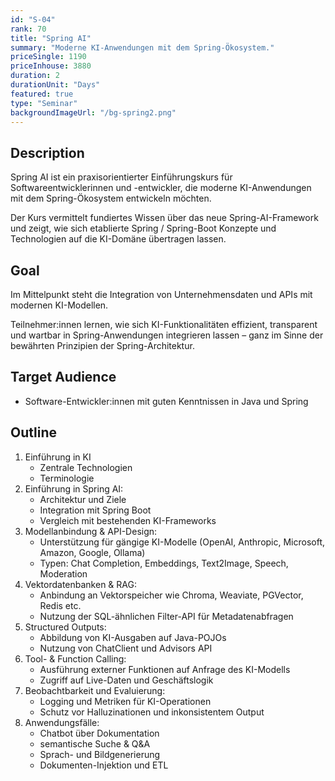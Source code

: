 ```yaml
---
id: "S-04"
rank: 70
title: "Spring AI"
summary: "Moderne KI-Anwendungen mit dem Spring-Ökosystem."
priceSingle: 1190
priceInhouse: 3880
duration: 2
durationUnit: "Days"
featured: true
type: "Seminar"
backgroundImageUrl: "/bg-spring2.png"
---
```


## Description

Spring AI ist ein praxisorientierter Einführungskurs für Softwareentwicklerinnen und -entwickler, die moderne
KI-Anwendungen mit dem Spring-Ökosystem entwickeln möchten.

Der Kurs vermittelt fundiertes Wissen über das neue Spring-AI-Framework und zeigt, wie sich etablierte Spring / Spring-Boot Konzepte
und Technologien auf die KI-Domäne übertragen lassen.

## Goal

Im Mittelpunkt steht die Integration von Unternehmensdaten und APIs mit modernen KI-Modellen.

Teilnehmer:innen lernen, wie sich KI-Funktionalitäten effizient, transparent und wartbar in Spring-Anwendungen
integrieren lassen – ganz im Sinne der bewährten Prinzipien der Spring-Architektur.

## Target Audience

- Software-Entwickler:innen mit guten Kenntnissen in Java und Spring

## Outline

1. Einführung in KI
    - Zentrale Technologien
    - Terminologie
2. Einführung in Spring AI:
    - Architektur und Ziele
    - Integration mit Spring Boot
    - Vergleich mit bestehenden KI-Frameworks
3. Modellanbindung & API-Design:
    - Unterstützung für gängige KI-Modelle (OpenAI, Anthropic, Microsoft, Amazon, Google, Ollama)
    - Typen: Chat Completion, Embeddings, Text2Image, Speech, Moderation
4. Vektordatenbanken & RAG:
    - Anbindung an Vektorspeicher wie Chroma, Weaviate, PGVector, Redis etc.
    - Nutzung der SQL-ähnlichen Filter-API für Metadatenabfragen
5. Structured Outputs:
    - Abbildung von KI-Ausgaben auf Java-POJOs
    - Nutzung von ChatClient und Advisors API
6. Tool- & Function Calling:
    - Ausführung externer Funktionen auf Anfrage des KI-Modells
    - Zugriff auf Live-Daten und Geschäftslogik
7. Beobachtbarkeit und Evaluierung:
    - Logging und Metriken für KI-Operationen
    - Schutz vor Halluzinationen und inkonsistentem Output
8. Anwendungsfälle:
    - Chatbot über Dokumentation
    - semantische Suche & Q&A
    - Sprach- und Bildgenerierung
    - Dokumenten-Injektion und ETL
